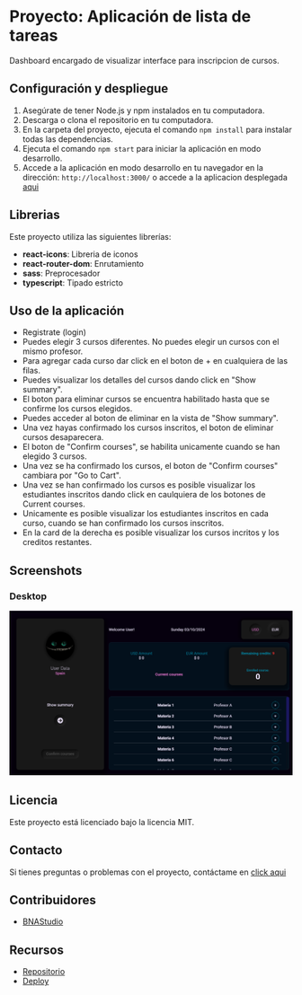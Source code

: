 # Proyecto: Aplicación de lista de tareas

Dashboard encargado de visualizar interface para inscripcion de cursos.

## Configuración y despliegue

1. Asegúrate de tener Node.js y npm instalados en tu computadora.
2. Descarga o clona el repositorio en tu computadora.
3. En la carpeta del proyecto, ejecuta el comando `npm install` para instalar todas las dependencias.
4. Ejecuta el comando `npm start` para iniciar la aplicación en modo desarrollo.
5. Accede a la aplicación en modo desarrollo en tu navegador en la dirección: `http://localhost:3000/` o accede a la aplicacion desplegada [aqui](pendiente)

## Librerias

Este proyecto utiliza las siguientes librerías:

- <b>react-icons</b>: Libreria de iconos
- <b>react-router-dom</b>: Enrutamiento
- <b>sass</b>: Preprocesador
- <b>typescript</b>: Tipado estricto

## Uso de la aplicación

- Registrate (login)
- Puedes elegir 3 cursos diferentes. No puedes elegir un cursos con el mismo profesor.
- Para agregar cada curso dar click en el boton de + en cualquiera de las filas.
- Puedes visualizar los detalles del cursos dando click en "Show summary".
- El boton para eliminar cursos se encuentra habilitado hasta que se confirme los cursos elegidos.
- Puedes acceder al boton de eliminar en la vista de "Show summary".
- Una vez hayas confirmado los cursos inscritos, el boton de eliminar cursos desaparecera.
- El boton de "Confirm courses", se habilita unicamente cuando se han elegido 3 cursos.
- Una vez se ha confirmado los cursos, el boton de "Confirm courses" cambiara por "Go to Cart".
- Una vez se han confirmado los cursos es posible visualizar los estudiantes inscritos dando click en caulquiera de los botones de Current courses.
- Unicamente es posible visualizar los estudiantes inscritos en cada curso, cuando se han confirmado los cursos inscritos.
- En la card de la derecha es posible visualizar los cursos incritos y los creditos restantes.

## Screenshots

### Desktop

<p align="center"><img src="./public/media/img/screenshot_app.PNG" width="700" ></p>

## Licencia

Este proyecto está licenciado bajo la licencia MIT.

## Contacto

Si tienes preguntas o problemas con el proyecto, contáctame en [click aqui](mailto:danielmark999@gmail.com)

## Contribuidores

- [BNAStudio](https://github.com/BNAStudio)

## Recursos

- [Repositorio](https://github.com/BNAStudio/app_inter.git)
- [Deploy](pendiente)